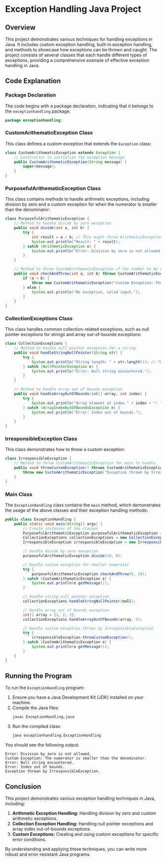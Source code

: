 # Exception Handling Java Project

## Overview

This project demonstrates various techniques for handling exceptions in Java. It includes custom exception handling, built-in exception handling, and methods to showcase how exceptions can be thrown and caught. The project consists of several classes that each handle different types of exceptions, providing a comprehensive example of effective exception handling in Java.

## Code Explanation

### Package Declaration

The code begins with a package declaration, indicating that it belongs to the `exceptionhandling` package:
```java
package exceptionhandling;
```

### CustomArithematicException Class

This class defines a custom exception that extends the `Exception` class:
```java
class CustomArithematicException extends Exception {
    // Constructor to initialize the exception message
    public CustomArithematicException(String message) {
        super(message);
    }
}
```

### PurposefulArithematicException Class

This class contains methods to handle arithmetic exceptions, including division by zero and a custom exception for when the numerator is smaller than the denominator:
```java
class PurposefulArithematicException {
    // Method to handle divide by zero exception
    public void divide(int a, int b) {
        try {
            int result = a / b; // This might throw ArithmeticException if b is zero
            System.out.println("Result: " + result);
        } catch (ArithmeticException e) {
            System.out.println("Error: Division by zero is not allowed.");
        }
    }

    // Method to throw CustomArithematicException if the number to be divided is smaller
    public void checkAndThrow(int a, int b) throws CustomArithematicException {
        if (a < b) {
            throw new CustomArithematicException("Custom Exception: The numerator is smaller than the denominator.");
        } else {
            System.out.println("No exception, valid input.");
        }
    }
}
```

### CollectionExceptions Class

This class handles common collection-related exceptions, such as null pointer exceptions for strings and array out-of-bounds exceptions:
```java
class CollectionExceptions {
    // Method to handle null pointer exception for a string
    public void handleStringNullPointer(String str) {
        try {
            System.out.println("String length: " + str.length()); // This might throw NullPointerException if str is null
        } catch (NullPointerException e) {
            System.out.println("Error: Null string encountered.");
        }
    }

    // Method to handle array out of bounds exception
    public void handleArrayOutOfBounds(int[] array, int index) {
        try {
            System.out.println("Array element at index " + index + ": " + array[index]); // This might throw ArrayIndexOutOfBoundsException
        } catch (ArrayIndexOutOfBoundsException e) {
            System.out.println("Error: Index out of bounds.");
        }
    }
}
```

### IrresponsibleException Class

This class demonstrates how to throw a custom exception:
```java
class IrresponsibleException {
    // Method to throw CustomArithematicException for main to handle
    public void throwCustomException() throws CustomArithematicException {
        throw new CustomArithematicException("Exception thrown by IrresponsibleException.");
    }
}
```

### Main Class

The `ExceptionHandling` class contains the `main` method, which demonstrates the usage of the above classes and their exception handling methods:
```java
public class ExceptionHandling {
    public static void main(String[] args) {
        // Create instances of the classes
        PurposefulArithematicException purposefulArithematicException = new PurposefulArithematicException();
        CollectionExceptions collectionExceptions = new CollectionExceptions();
        IrresponsibleException irresponsibleException = new IrresponsibleException();

        // Handle divide by zero exception
        purposefulArithematicException.divide(10, 0);

        // Handle custom exception for smaller numerator
        try {
            purposefulArithematicException.checkAndThrow(5, 10);
        } catch (CustomArithematicException e) {
            System.out.println(e.getMessage());
        }

        // Handle string null pointer exception
        collectionExceptions.handleStringNullPointer(null);

        // Handle array out of bounds exception
        int[] array = {1, 2, 3};
        collectionExceptions.handleArrayOutOfBounds(array, 5);

        // Handle custom exception thrown by IrresponsibleException
        try {
            irresponsibleException.throwCustomException();
        } catch (CustomArithematicException e) {
            System.out.println(e.getMessage());
        }
    }
}
```

## Running the Program

To run the `ExceptionHandling` program:

1. Ensure you have a Java Development Kit (JDK) installed on your machine.
2. Compile the Java files:
   ```sh
   javac ExceptionHandling.java
   ```
3. Run the compiled class:
   ```sh
   java exceptionhandling.ExceptionHandling
   ```

You should see the following output:
```
Error: Division by zero is not allowed.
Custom Exception: The numerator is smaller than the denominator.
Error: Null string encountered.
Error: Index out of bounds.
Exception thrown by IrresponsibleException.
```

## Conclusion

This project demonstrates various exception handling techniques in Java, including:

1. **Arithmetic Exception Handling:** Handling division by zero and custom arithmetic exceptions.
2. **Collection Exception Handling:** Handling null pointer exceptions and array index out-of-bounds exceptions.
3. **Custom Exceptions:** Creating and using custom exceptions for specific error conditions.

By understanding and applying these techniques, you can write more robust and error-resistant Java programs.